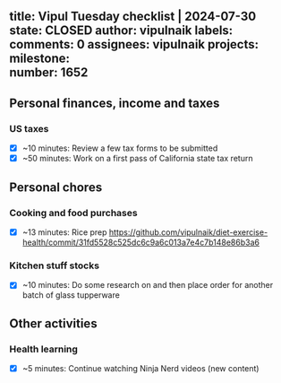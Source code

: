 title:	Vipul Tuesday checklist | 2024-07-30
state:	CLOSED
author:	vipulnaik
labels:	
comments:	0
assignees:	vipulnaik
projects:	
milestone:	
number:	1652
--
## Personal finances, income and taxes

### US taxes

- [x] ~10 minutes: Review a few tax forms to be submitted
- [x] ~50 minutes: Work on a first pass of California state tax return

## Personal chores

### Cooking and food purchases

- [x] ~13 minutes: Rice prep https://github.com/vipulnaik/diet-exercise-health/commit/31fd5528c525dc6c9a6c013a7e4c7b148e86b3a6

### Kitchen stuff stocks

- [x] ~10 minutes: Do some research on and then place order for another batch of glass tupperware

## Other activities

### Health learning

- [x] ~5 minutes: Continue watching Ninja Nerd videos (new content)
